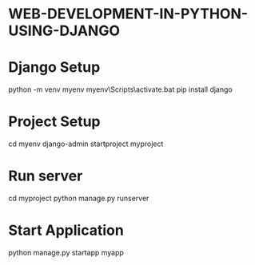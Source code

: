 # WEB-DEVELOPMENT-IN-PYTHON-USING-DJANGO

# Django Setup
python -m venv myenv
myenv\Scripts\activate.bat
pip install django

# Project Setup
cd myenv
django-admin startproject myproject

# Run server
cd myproject
python manage.py runserver 

# Start Application
python manage.py startapp myapp